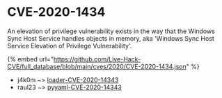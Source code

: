 # CVE-2020-1434

An elevation of privilege vulnerability exists in the way that the Windows Sync Host Service handles objects in memory, aka 'Windows Sync Host Service Elevation of Privilege Vulnerability'.

{% embed url="https://github.com/Live-Hack-CVE/full_database/blob/main/cves/2020/CVE-2020-1434.json" %}


* j4k0m ~> [loader-CVE-2020-14343](https://www.alice-snow.ru/2020/database/cve-2020-1434/loader-cve-2020-14343-j4k0m)
* raul23 ~> [pyyaml-CVE-2020-14343](https://www.alice-snow.ru/2020/database/cve-2020-1434/pyyaml-cve-2020-14343-raul23)